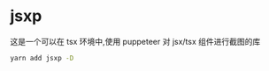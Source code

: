 # jsxp

这是一个可以在 tsx 环境中,使用 puppeteer 对 jsx/tsx 组件进行截图的库

```sh
yarn add jsxp -D
```

```sh title=".puppeteerrc.cjs"

```
